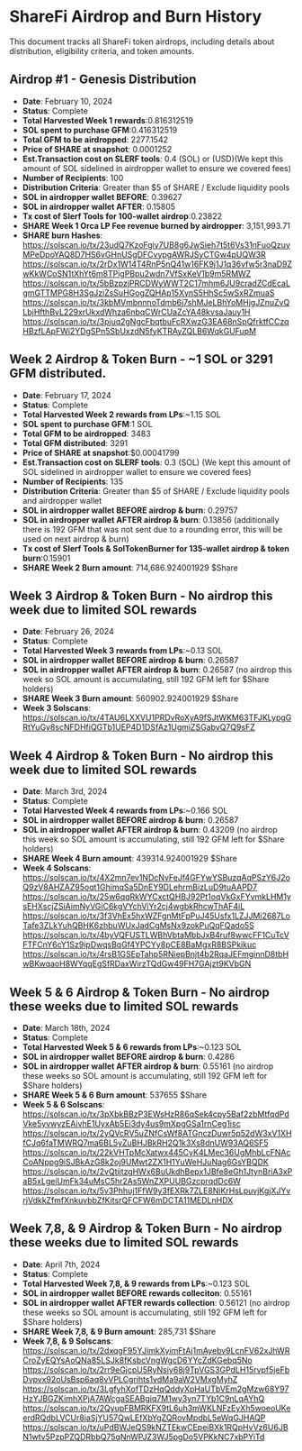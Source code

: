 # ShareFi Airdrop and Burn History

This document tracks all ShareFi token airdrops, including details about distribution, eligibility criteria, and token amounts.

## Airdrop #1 - Genesis Distribution

- **Date**: February 10, 2024
- **Status**: Complete
- **Total Harvested Week 1 rewards**:0.816312519
- **SOL spent to purchase GFM**:0.416312519
- **Total GFM to be airdropped**: 2277.1542
- **Price of SHARE at snapshot**: 0.0001252
- **Est.Transaction cost on SLERF tools**: 0.4 (SOL) or (USD)(We kept this amount of SOL sidelined in airdropper wallet to ensure we covered fees)
- **Number of Recipients**: 100
- **Distribution Criteria**: Greater than $5 of SHARE / Exclude liquidity pools
- **SOL in airdropper wallet BEFORE**: 0.39627
- **SOL in airdropper wallet AFTER**: 0.15805
- **Tx cost of Slerf Tools for 100-wallet airdrop**:0.23822
- **SHARE Week 1 Orca LP Fee revenue burned by airdropper**: 3,151,993.71
- **SHARE burn Hashes**: https://solscan.io/tx/23udQ7KzoFgiy7UB8g6JwSieh7t5t6Vs31nFuoQzuyMPeDpoYAQ8D7HS6vGHnUSgDFCvypgAWRJSyCTGw4pUQW3R https://solscan.io/tx/2rDx1W14T4RnP5nQ41w16FK9j1J1q36vfw5r3naD9ZwKkWCoSN1tXhYt6m8TPigPBpu2wdn7VfSxKeV1b9m5RMWZ
https://solscan.io/tx/5bBzpzjPRCDWyWWT2C17mhm6JU9cradZCdEcaLgmGTTMPG8H3SgJziZsSuHGogZQHAp15XynS5HhSc5wSxRZmuaS
https://solscan.io/tx/3kbMVmbnnnoTdmb6j7shMJeLBhYoMHjgJZnuZvQLbjHfthBvL229xrUkxdWhza6nbqCWrCUaZcYA48kvsaJauy1H
https://solscan.io/tx/3pjuq2gNgcFbqtbuFcRXwzG3EA68nSpQfrktfCCzqHBzfLApFWi2YDgSPn5SbUxzdN5fyKTRAyZQLB6WqkGUFupM


## Week 2 Airdrop & Token Burn - ~1 SOL or 3291 GFM distributed.
- **Date**: February 17, 2024
- **Status**: Complete
- **Total Harvested Week 2 rewards from LPs**:~1.15 SOL
- **SOL spent to purchase GFM**:1 SOL
- **Total GFM to be airdropped**: 3483
- **Total GFM distributed**: 3291
- **Price of SHARE at snapshot**:$0.00041799
- **Est.Transaction cost on SLERF tools**: 0.3 (SOL) (We kept this amount of SOL sidelined in airdropper wallet to ensure we covered fees)
- **Number of Recipients**: 135
- **Distribution Criteria**: Greater than $5 of SHARE / Exclude liquidity pools and airdropper wallet
- **SOL in airdropper wallet BEFORE airdrop & burn**: 0.29757
- **SOL in airdropper wallet AFTER airdrop & burn**: 0.13856 (additionally there is 192 GFM that was not sent due to a rounding error, this will be used on next airdrop & burn)
- **Tx cost of Slerf Tools & SolTokenBurner for 135-wallet airdrop & token burn**:0.15901
- **SHARE Week 2 Burn amount**: 714,686.924001929 $Share


## Week 3 Airdrop & Token Burn - No airdrop this week due to limited SOL rewards
- **Date**: February 26, 2024
- **Status**: Complete
- **Total Harvested Week 3 rewards from LPs**:~0.13 SOL
- **SOL in airdropper wallet BEFORE airdrop & burn**: 0.26587
- **SOL in airdropper wallet AFTER airdrop & burn**: 0.26587 (no airdrop this week so SOL amount is accumulating, still 192 GFM left for $Share holders)
- **SHARE Week 3 Burn amount**: 560902.924001929 $Share
- **Week 3 Solscans**: 
https://solscan.io/tx/4TAU6LXXVU1PRDvRoXyA9fSJtWKM63TFJKLypgGRtYuGy8scNFDHfiQGTb1UEP4D1DSfAz1UgmiZSGabvQ7Q9sFZ

## Week 4 Airdrop & Token Burn - No airdrop this week due to limited SOL rewards
- **Date**: March 3rd, 2024
- **Status**: Complete
- **Total Harvested Week 4 rewards from LPs**:~0.166 SOL
- **SOL in airdropper wallet BEFORE airdrop & burn**: 0.26587
- **SOL in airdropper wallet AFTER airdrop & burn**: 0.43209 (no airdrop this week so SOL amount is accumulating, still 192 GFM left for $Share holders)
- **SHARE Week 4 Burn amount**: 439314.924001929 $Share
- **Week 4 Solscans**: 
https://solscan.io/tx/4X2mn7ev1NDcNvFeJf4GFYwYSBuzqAqPSzY6J2oQ9zV8AHZAZ95oqt1GhimqSa5DnEY9DLehrmBizLuD9tuAAPD7
https://solscan.io/tx/25w6qqRkWYCxctQHBJ92Pt1oqVkGxFYvmkLHM1ysEHXscjZSiAimNyVGiC6kgVYchViYr2cj4wgbkRhcwThAF4iL
https://solscan.io/tx/3f3VhEx5hxWZFgnMtFpPuJ45Usfx1LZJJMi2687LoTafe3ZLkYuhQBHK6zhbuWUxJadCgMsNx9zokPuQqFQado5S
https://solscan.io/tx/4byVQFUSTLWBhVbtaMbbJxB4ruf8wwcFF1CuTcVFTFCnY6cY1Sz9ipDwqsBqGf4YPCYy8pCE8BaMgxR8BSPkikuc
https://solscan.io/tx/4rsB1GSEpTahp5RNiepBnjt4b2RqaJEFmginnD8tbHwBKwqaoH8WYqqEgSfRDaxWirzTQdGw49FH7GAjzt9KVbGN

## Week 5 & 6 Airdrop & Token Burn - No airdrop these weeks due to limited SOL rewards
- **Date**: March 18th, 2024
- **Status**: Complete
- **Total Harvested Week 5 & 6 rewards from LPs**:~0.123 SOL
- **SOL in airdropper wallet BEFORE airdrop & burn**: 0.4286
- **SOL in airdropper wallet AFTER airdrop & burn**: 0.55161 (no airdrop these weeks so SOL amount is accumulating, still 192 GFM left for $Share holders)
- **SHARE Week 5 & 6 Burn amount**: 537655 $Share
- **Week 5 & 6 Solscans**: 
https://solscan.io/tx/3pXbkBBzP3EWsHzR86qSek4cpy5Baf2zbMtfqdPdVke5yvwyzEAivhE1UyxAb5Ei3dy4us9mXpgGSa1rnCeg1isc
https://solscan.io/tx/2yQVcRV5uZNfCsWf8ATGnczDuwr5p52dW3xV1XHfCJq6faTMWRQ7ma6BL5yZuBHJBkRH2Q1k3Xs8dnUW93AQ6SF5
https://solscan.io/tx/22kVHTpMcXatwx445CyK4LMec36UgMhbLcFNAcCoANppg9iSJBkAzG8k2oj9UMwt2ZX1H1YuWeHJuNag6GsYBQDK
https://solscan.io/tx/2vQtijtzgHWx6BuUkdhBepx1JBfe8eGh1JtynBriA3xPaB5xLgeiUmFk34uMsC5hr2As5WnZXPUUBGzcprqdDc6W
https://solscan.io/tx/5v3Phhuj1FfW9y3fEXRk7ZLE8NiKrHsLpuvjKgjXJYvrjVdkkZfmfXnkuvbbZfKitsrQFCFW6mDCTA11MEDLnHDX

## Week 7,8, & 9 Airdrop & Token Burn - No airdrop these weeks due to limited SOL rewards
- **Date**: April 7th, 2024
- **Status**: Complete
- **Total Harvested Week 7,8, & 9 rewards from LPs**:~0.123 SOL
- **SOL in airdropper wallet BEFORE rewards colleciton**: 0.55161
- **SOL in airdropper wallet AFTER rewards collection**: 0.56121 (no airdrop these weeks so SOL amount is accumulating, still 192 GFM left for $Share holders)
- **SHARE Week 7,8, & 9 Burn amount**: 285,731 $Share
- **Week 7,8, & 9 Solscans**: 
https://solscan.io/tx/2dxqgF95YJimkXyimFtAj1mAyebv9LcnFV62xJhWRCroZyEQYsAoQNa85LSJk8fKsbcVngWgcD6YYcZdKGebq5No
https://solscan.io/tx/2rr9eGjcpU5RyNsiy68j9TpVGS3GPdLH15rvpf5jeFbDvpvx92oUsBsp6aq8vVPLCgrihts1vdMa9aW2VMxgMyhZ
https://solscan.io/tx/3LgfyhXofTDzHqQddyXpHaUTbVEm2gMzw68Y97HzYJBGZKimhXPjA7AWcgaSEABgiq7M1wy3yn7TYb1C9nLqAYhQ
https://solscan.io/tx/2QyupFBMRKFX9tL6uh3mWKLNFzEyXh5woeoUKeerdRQdbLVCUr8iaSjYU57QwLEfXbYgZQRovMpdbL5eWqGJHAQP
https://solscan.io/tx/uPdBWJeQS9kNZTEkwCEpeiBXk1RQpHvVz6U6JBN1wtv5PzpPZQDRbbQ75qNnWPJZ3WJ5pgDo5VPKkNC7xbPYiTd
